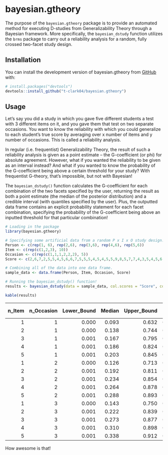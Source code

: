 
<!-- README.md is generated from README.Rmd. Please edit that file -->

# bayesian.gtheory

<!-- badges: start -->

<!-- badges: end -->

The purpose of the `bayesian.gtheory` package is to provide an automated
method for executing D-studies from Generalizability Theory through a
Bayesian framework. More specifically, the `bayesian_dstudy` function
utilizes the `brms` package to carry out a reliability analysis for a
random, fully crossed two-facet study design.

## Installation

You can install the development version of bayesian.gtheory from
[GitHub](https://github.com/) with:

``` r
# install.packages("devtools")
devtools::install_github("t-clark04/bayesian.gtheory")
```

## Usage

Let’s say you did a study in which you gave five different students a
test with 3 different items on it, and you gave them that test on two
separate occasions. You want to know the reliability with which you
could generalize to each student’s true score by averaging over x number
of items and y number of occasions. This is called a reliability
analysis.

In regular (i.e. frequentist) Generalizability Theory, the result of
such a reliability analysis is given as a point estimate – the
G-coefficient (or phi) for absolute agreement. However, what if you
wanted the reliability to be given as an interval instead? And what if
you wanted to know the probability of the G-coefficient being above a
certain threshold for your study? With frequentist G-theory, that’s
impossible, but not with Bayesian!

The `bayesian_dstudy()` function calculates the G-coefficient for each
combination of the two facets specified by the user, returning the
result as both a point estimate (the median of the posterior
distribution) and a credible interval (with quantiles specified by the
user). Plus, the outputted data frame contains an explicit probability
statement for each facet combination, specifying the probability of the
G-coefficient being above an inputted threshold for that particular
combination!

``` r
# Loading in the package
library(bayesian.gtheory)

# Specifying some artificial data from a random P x I x O study design.
Person <- c(rep(1, 6), rep(2,6), rep(3,6), rep(4,6), rep(5,6))
Item <- c(rep(c(1,2,3), 10))
Occasion <- c(rep(c(1,1,1,2,2,2), 5))
Score <- c(2,6,7,2,5,5,4,5,6,6,7,5,5,5,4,5,4,5,5,9,8,5,7,7,4,3,5,4,5,6)

# Combining all of the data into one data frame.
sample_data <- data.frame(Person, Item, Occasion, Score)

# Running the bayesian_dstudy() function!
results <- bayesian_dstudy(data = sample_data, col.scores = "Score", col.subjects = "Person", col.facet1 = "Item", col.facet2 = "Occasion", seq1 = seq(1,5,1), seq2 = seq(1,3,1), threshold = 0.5, warmup = 1000, iter = 4000, chains = 4, cores = 4)
```

``` r
kable(results)
```

| n_Item | n_Occasion | Lower_Bound | Median | Upper_Bound | P(G \> 0.5) |
|-------:|-----------:|------------:|-------:|------------:|------------:|
|      1 |          1 |       0.000 |  0.093 |       0.632 |       0.060 |
|      2 |          1 |       0.000 |  0.138 |       0.744 |       0.122 |
|      3 |          1 |       0.001 |  0.167 |       0.795 |       0.162 |
|      4 |          1 |       0.001 |  0.186 |       0.824 |       0.190 |
|      5 |          1 |       0.001 |  0.203 |       0.845 |       0.214 |
|      1 |          2 |       0.000 |  0.126 |       0.713 |       0.102 |
|      2 |          2 |       0.001 |  0.192 |       0.811 |       0.186 |
|      3 |          2 |       0.001 |  0.234 |       0.854 |       0.239 |
|      4 |          2 |       0.001 |  0.264 |       0.878 |       0.272 |
|      5 |          2 |       0.001 |  0.288 |       0.893 |       0.300 |
|      1 |          3 |       0.000 |  0.143 |       0.750 |       0.124 |
|      2 |          3 |       0.001 |  0.222 |       0.839 |       0.224 |
|      3 |          3 |       0.001 |  0.273 |       0.877 |       0.279 |
|      4 |          3 |       0.001 |  0.310 |       0.898 |       0.322 |
|      5 |          3 |       0.001 |  0.338 |       0.912 |       0.355 |

How awesome is that!
